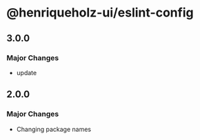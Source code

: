 # @henriqueholz-ui/eslint-config

## 3.0.0

### Major Changes

- update

## 2.0.0

### Major Changes

- Changing package names
